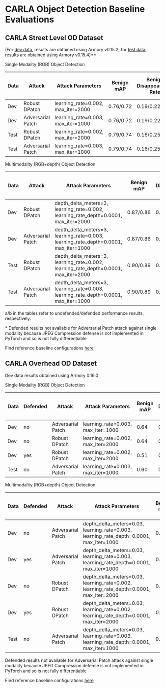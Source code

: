 # CARLA Object Detection Baseline Evaluations

## CARLA Street Level OD Dataset
(For [dev data](https://github.com/twosixlabs/armory/blob/v0.15.2/armory/data/adversarial/carla_obj_det_dev.py), results are obtained using Armory v0.15.2; for [test data](https://github.com/twosixlabs/armory/blob/v0.15.4/armory/data/adversarial/carla_obj_det_test.py), results are obtained using Armory v0.15.4)**

Single Modality (RGB) Object Detection

| Data | Attack            | Attack Parameters                  | Benign  mAP | Benign  Disappearance  Rate | Benign  Hallucination  per Image | Benign  Misclassification  Rate | Benign  True Positive  Rate | Adversarial  mAP | Adversarial  Disappearance  Rate | Adversarial Hallucination  per Image | Adversarial Misclassification  Rate | Adversarial True Positive  Rate | Test Size |
|------|-------------------|------------------------------------|-------------|-----------------------------|----------------------------------|---------------------------------|-----------------------------|------------------|----------------------------------|--------------------------------------|-------------------------------------|---------------------------------|-----------|
| Dev  | Robust DPatch     | learning_rate=0.002, max_iter=2000 | 0.76/0.72   | 0.19/0.22                   | 3.97/3.48                        | 0.06/0.06                       | 0.75/0.71                   | 0.68/0.66        | 0.27/0.28                        | 4.48/3.65                            | 0.06/0.07                           | 0.67/0.65                       | 31        |
| Dev  | Adversarial Patch | learning_rate=0.003, max_iter=1000 | 0.76/0.72   | 0.19/0.22                   | 3.97/3.48                        | 0.06/0.06                       | 0.75/0.71                   | 0.54/*           | 0.32/*                           | 22.16/*                              | 0.05/*                              | 0.62/*                          | 31        |
| Test | Robust DPatch     | learning_rate=0.002, max_iter=2000 | 0.79/0.74   | 0.16/0.25                   | 4.10/3.50                        | 0.03/0.01                       | 0.82/0.75                   | 0.72/0.64        | 0.32/0.39                        | 4.80/4.0                             | 0.03/0.01                           | 0.65/0.60                       | 20        |
| Test | Adversarial Patch | learning_rate=0.003, max_iter=1000 | 0.79/0.74   | 0.16/0.25                   | 4.10/3.50                        | 0.03/0.01                       | 0.82/0.75                   | 0.38/*           | 0.40/*                           | 42.55/*                              | 0.03/*                              | 0.57/*                          | 20        |

Multimodality (RGB+depth) Object Detection

| Data | Attack            | Attack Parameters                                                                    | Benign  mAP | Benign  Disappearance  Rate | Benign  Hallucination  per Image | Benign  Misclassification  Rate | Benign  True Positive  Rate | Adversarial  mAP | Adversarial  Disappearance  Rate | Adversarial Hallucination  per Image | Adversarial Misclassification  Rate | Adversarial True Positive  Rate | Test Size |
|------|-------------------|--------------------------------------------------------------------------------------|-------------|-----------------------------|----------------------------------|---------------------------------|-----------------------------|------------------|----------------------------------|--------------------------------------|-------------------------------------|---------------------------------|-----------|
| Dev  | Robust DPatch     | depth_delta_meters=3, learning_rate=0.002, learning_rate_depth=0.0001, max_iter=2000 | 0.87/0.86   | 0.06/0.04                   | 1.23/2.55                        | 0.05/0.05                       | 0.88/0.91                   | 0.76/0.83        | 0.10/0.06                        | 5.68/4.87                            | 0.05/0.05                           | 0.84/0.89                       | 31        |
| Dev  | Adversarial Patch | depth_delta_meters=3, learning_rate=0.003, learning_rate_depth=0.0001, max_iter=1000 | 0.87/0.86   | 0.06/0.04                   | 1.23/2.55                        | 0.05/0.05                       | 0.88/0.91                   | 0.66/0.76        | 0.11/0.10                        | 10.74/7.13                           | 0.06/0.05                           | 0.83/0.85                       | 31        |
| Test | Robust DPatch     | depth_delta_meters=3, learning_rate=0.002, learning_rate_depth=0.0001, max_iter=2000 | 0.90/0.89   | 0.03/0.04                   | 1.0/1.45                         | 0.03/0.02                       | 0.94/0.94                   | 0.81/0.89        | 0.13/0.06                        | 4.75/2.05                            | 0.03/0.02                           | 0.83/0.91                       | 20        |
| Test | Adversarial Patch | depth_delta_meters=3, learning_rate=0.003, learning_rate_depth=0.0001, max_iter=1000 | 0.90/0.89   | 0.03/0.04                   | 1.0/1.45                         | 0.03/0.02                       | 0.94/0.94                   | 0.50/0.57        | 0.21/0.14                        | 22.55/13.70                          | 0.04/0.03                           | 0.75/0.83                       | 20        |

a/b in the tables refer to undefended/defended performance results, respectively.

\* Defended results not available for Adversarial Patch attack against single modality because JPEG Compression defense is not implemented in PyTorch and so is not fully differentiable

Find reference baseline configurations [here](https://github.com/twosixlabs/armory/tree/v0.15.4/scenario_configs/eval5/carla_object_detection)


## CARLA Overhead OD Dataset

Dev data results obtained using Armory 0.16.0

Single Modality (RGB) Object Detection

| Data | Defended | Attack            | Attack Parameters                  | Benign  mAP | Benign  Disappearance  Rate | Benign  Hallucination  per Image | Benign  Misclassification  Rate | Benign  True Positive  Rate | Adversarial  mAP | Adversarial  Disappearance  Rate | Adversarial Hallucination  per Image | Adversarial Misclassification  Rate | Adversarial True Positive  Rate | Test Size |
|------|----------|-------------------|------------------------------------|-------------|-----------------------------|----------------------------------|---------------------------------|-----------------------------|------------------|----------------------------------|--------------------------------------|-------------------------------------|---------------------------------|-----------|
| Dev  | no       | Adversarial Patch | learning_rate=0.003, max_iter=1000 | 0.64        | 0.36                        | 1.9                              | 0.02                            | 0.62                        |  0.16            | 0.64                             | 31.0                                 | 0.009                               | 0.35                            | 20        |
| Dev  | no       | Robust DPatch     | learning_rate=0.002, max_iter=2000 | 0.64        | 0.36                        | 1.9                              | 0.02                            | 0.62                        |  0.42            | 0.43                             | 12.0                                 | 0.009                               | 0.56                            | 20        |
| Dev  | yes      | Robust DPatch     | learning_rate=0.002, max_iter=2000 | 0.51        | 0.44                        | 3.1                              | 0.02                            | 0.54                        |  0.41            | 0.52                             | 9.8                                  | 0.01                                | 0.47                            | 20        |
| Test | no       | Adversarial Patch | learning_rate=0.003, max_iter=1000 | 0.60        | 0.42                        | 3.6                              | 0.03                            | 0.55                        |  0.04            | 0.81                             | 54.1                                 | 0.0                                 | 0.19                            | 15        |

Multimodality (RGB+depth) Object Detection

| Data | Defended | Attack            | Attack Parameters                                                                       | Benign  mAP | Benign  Disappearance  Rate | Benign  Hallucination  per Image | Benign  Misclassification  Rate | Benign  True Positive  Rate | Adversarial  mAP | Adversarial  Disappearance  Rate | Adversarial Hallucination  per Image | Adversarial Misclassification  Rate | Adversarial True Positive  Rate | Test Size |
|------|----------|-------------------|-----------------------------------------------------------------------------------------|-------------|-----------------------------|----------------------------------|---------------------------------|-----------------------------|------------------|----------------------------------|--------------------------------------|-------------------------------------|---------------------------------|-----------|
| Dev  | no       | Adversarial Patch | depth_delta_meters=0.03, learning_rate=0.003, learning_rate_depth=0.0001, max_iter=1000 | 0.63        | 0.38                        | 0.7                              | 0.02                            | 0.61                        | 0.39             | 0.53                             | 5.0                                  | 0.02                                | 0.45                            | 20        |
| Dev  | yes      | Adversarial Patch | depth_delta_meters=0.03, learning_rate=0.003, learning_rate_depth=0.0001, max_iter=1000 | 0.67        | 0.34                        | 0.9                              | 0.02                            | 0.64                        | 0.56             | 0.48                             | 1.1                                  | 0.02                                | 0.50                            | 20        |
| Dev  | no       | Robust DPatch     | depth_delta_meters=0.03, learning_rate=0.002, learning_rate_depth=0.0001, max_iter=2000 | 0.63        | 0.38                        | 0.7                              | 0.02                            | 0.61                        | 0.54             | 0.42                             | 0.65                                 | 0.02                                | 0.56                            | 20        |
| Dev  | yes      | Robust DPatch     | depth_delta_meters=0.03, learning_rate=0.002, learning_rate_depth=0.0001, max_iter=2000 | 0.67        | 0.34                        | 0.9                              | 0.02                            | 0.64                        | 0.65             | 0.38                             | 0.9                                  | 0.02                                | 0.60                            | 20        |
| Test | no       | Adversarial Patch | depth_delta_meters=0.03, learning_rate=0.003, learning_rate_depth=0.0001, max_iter=1000 | 0.58        | 0.39                        | 0.8                              | 0.03                            | 0.58                        | 0.19             | 0.72                             | 15.8                                 | 0.01                                | 0.23                            | 15        |


Defended results not available for Adversarial Patch attack against single modality because JPEG Compression defense is not implemented in PyTorch and so is not fully differentiable

Find reference baseline configurations [here](https://github.com/twosixlabs/armory/tree/master/scenario_configs/eval6/carla_overhead_object_detection)